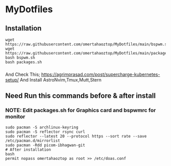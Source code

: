 # MyDotfiles
## Installation
```
wget https://raw.githubusercontent.com/omertahaoztop/MyDotfiles/main/bspwm.sh
wget https://raw.githubusercontent.com/omertahaoztop/MyDotfiles/main/packages.sh
bash bspwm.sh
bash packages.sh
```
### 
And Check This;
https://agrimprasad.com/post/supercharge-kubernetes-setup/
And Install AstroNvim,Tmux,Mutt,Stern
## Need Run this commands before & after install
### NOTE: Edit packages.sh for Graphics card and bspwmrc for monitor
```
sudo pacman -S archlinux-keyring
sudo pacman -S reflector rsync curl
sudo reflector --latest 20 --protocol https --sort rate --save /etc/pacman.d/mirrorlist
sudo pacman -Rdd picom-ibhagwan-git
# After installation
bash
permit nopass omertahaoztop as root >> /etc/doas.conf
```
